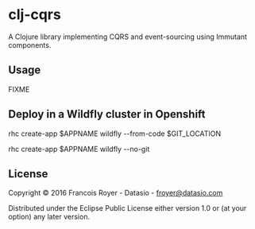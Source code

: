 # clj-cqrs

A Clojure library implementing CQRS and event-sourcing using Immutant components.

## Usage

FIXME

## Deploy in a Wildfly cluster in Openshift

rhc create-app $APPNAME wildfly --from-code $GIT_LOCATION

rhc create-app $APPNAME wildfly --no-git

## License

Copyright © 2016 Francois Royer - Datasio - froyer@datasio.com

Distributed under the Eclipse Public License either version 1.0 or (at
your option) any later version.
